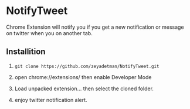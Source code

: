 # NotifyTweet
Chrome Extension will notify you if you get a new notification or message on twitter when you on another tab.

## Installition

1. ```git clone https://github.com/zeyadetman/NotifyTweet.git```

1. open chrome://extensions/ then enable Developer Mode

1. Load unpacked extension... then select the cloned folder.

1. enjoy twitter notification alert.
